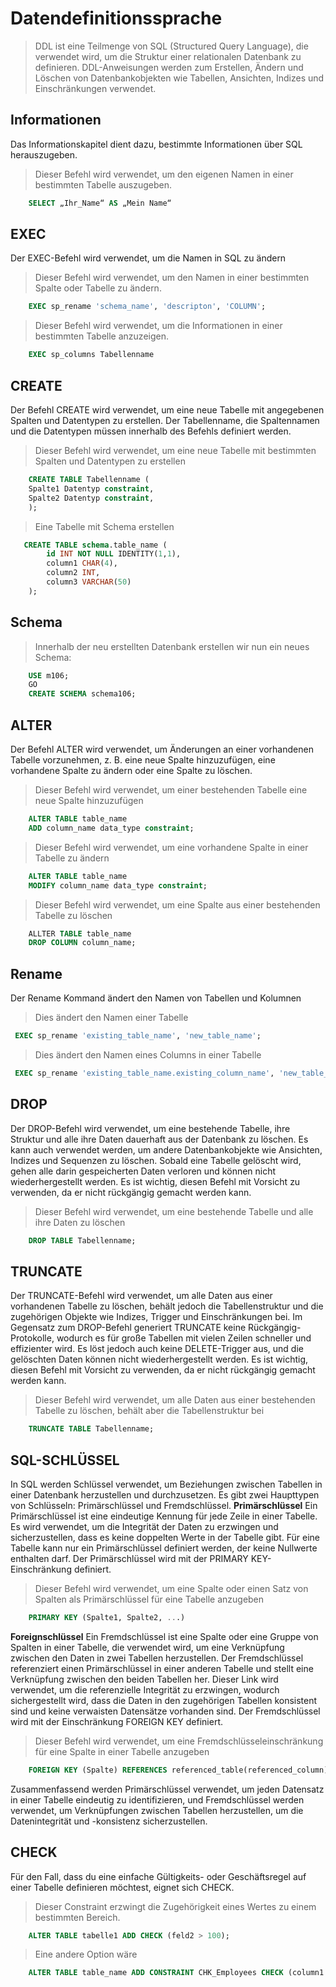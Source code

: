 # Datendefinitionssprache
> DDL ist eine Teilmenge von SQL (Structured Query Language), die verwendet wird, um die Struktur einer relationalen Datenbank zu definieren. DDL-Anweisungen werden zum Erstellen, Ändern und Löschen von Datenbankobjekten wie Tabellen, Ansichten, Indizes und Einschränkungen verwendet.
## Informationen
Das Informationskapitel dient dazu, bestimmte Informationen über SQL herauszugeben.
> Dieser Befehl wird verwendet, um den eigenen Namen in einer bestimmten Tabelle auszugeben.
```SQL
    SELECT „Ihr_Name“ AS „Mein Name“
```
## EXEC
Der EXEC-Befehl wird verwendet, um die Namen in SQL zu ändern
> Dieser Befehl wird verwendet, um den Namen in einer bestimmten Spalte oder Tabelle zu ändern.
```SQL
    EXEC sp_rename 'schema_name', 'descripton', 'COLUMN';
```
> Dieser Befehl wird verwendet, um die Informationen in einer bestimmten Tabelle anzuzeigen.
```SQL
    EXEC sp_columns Tabellenname
```
## CREATE
Der Befehl CREATE wird verwendet, um eine neue Tabelle mit angegebenen Spalten und Datentypen zu erstellen. Der Tabellenname, die Spaltennamen und die Datentypen müssen innerhalb des Befehls definiert werden.
> Dieser Befehl wird verwendet, um eine neue Tabelle mit bestimmten Spalten und Datentypen zu erstellen
```SQL
    CREATE TABLE Tabellenname (
    Spalte1 Datentyp constraint,
    Spalte2 Datentyp constraint,
    );
```
> Eine Tabelle mit Schema erstellen
```SQL
   CREATE TABLE schema.table_name (
        id INT NOT NULL IDENTITY(1,1),
        column1 CHAR(4),
        column2 INT,
        column3 VARCHAR(50)
    );
```
## Schema
> Innerhalb der neu erstellten Datenbank erstellen wir nun ein neues Schema:
```SQL
    USE m106;
    GO
    CREATE SCHEMA schema106;
```
## ALTER
Der Befehl ALTER wird verwendet, um Änderungen an einer vorhandenen Tabelle vorzunehmen, z. B. eine neue Spalte hinzuzufügen, eine vorhandene Spalte zu ändern oder eine Spalte zu löschen.
> Dieser Befehl wird verwendet, um einer bestehenden Tabelle eine neue Spalte hinzuzufügen
```SQL
    ALTER TABLE table_name
    ADD column_name data_type constraint;
```
> Dieser Befehl wird verwendet, um eine vorhandene Spalte in einer Tabelle zu ändern
```SQL
    ALTER TABLE table_name
    MODIFY column_name data_type constraint;
```

> Dieser Befehl wird verwendet, um eine Spalte aus einer bestehenden Tabelle zu löschen
```SQL
    ALLTER TABLE table_name
    DROP COLUMN column_name;
```


## Rename
Der Rename Kommand ändert den Namen von Tabellen und Kolumnen
> Dies ändert den Namen einer Tabelle
```sql
 EXEC sp_rename 'existing_table_name', 'new_table_name'; 
```
> Dies ändert den Namen eines Columns in einer Tabelle
```sql
 EXEC sp_rename 'existing_table_name.existing_column_name', 'new_table_name.new_column_name'; 
```

## DROP
Der DROP-Befehl wird verwendet, um eine bestehende Tabelle, ihre Struktur und alle ihre Daten dauerhaft aus der Datenbank zu löschen. Es kann auch verwendet werden, um andere Datenbankobjekte wie Ansichten, Indizes und Sequenzen zu löschen. Sobald eine Tabelle gelöscht wird, gehen alle darin gespeicherten Daten verloren und können nicht wiederhergestellt werden. Es ist wichtig, diesen Befehl mit Vorsicht zu verwenden, da er nicht rückgängig gemacht werden kann.
> Dieser Befehl wird verwendet, um eine bestehende Tabelle und alle ihre Daten zu löschen
```SQL
    DROP TABLE Tabellenname;
```
## TRUNCATE
Der TRUNCATE-Befehl wird verwendet, um alle Daten aus einer vorhandenen Tabelle zu löschen, behält jedoch die Tabellenstruktur und die zugehörigen Objekte wie Indizes, Trigger und Einschränkungen bei. Im Gegensatz zum DROP-Befehl generiert TRUNCATE keine Rückgängig-Protokolle, wodurch es für große Tabellen mit vielen Zeilen schneller und effizienter wird. Es löst jedoch auch keine DELETE-Trigger aus, und die gelöschten Daten können nicht wiederhergestellt werden. Es ist wichtig, diesen Befehl mit Vorsicht zu verwenden, da er nicht rückgängig gemacht werden kann.
> Dieser Befehl wird verwendet, um alle Daten aus einer bestehenden Tabelle zu löschen, behält aber die Tabellenstruktur bei
```SQL
    TRUNCATE TABLE Tabellenname;
```
## SQL-SCHLÜSSEL
In SQL werden Schlüssel verwendet, um Beziehungen zwischen Tabellen in einer Datenbank herzustellen und durchzusetzen. Es gibt zwei Haupttypen von Schlüsseln: Primärschlüssel und Fremdschlüssel.
**Primärschlüssel**
Ein Primärschlüssel ist eine eindeutige Kennung für jede Zeile in einer Tabelle. Es wird verwendet, um die Integrität der Daten zu erzwingen und sicherzustellen, dass es keine doppelten Werte in der Tabelle gibt. Für eine Tabelle kann nur ein Primärschlüssel definiert werden, der keine Nullwerte enthalten darf. Der Primärschlüssel wird mit der PRIMARY KEY-Einschränkung definiert.
> Dieser Befehl wird verwendet, um eine Spalte oder einen Satz von Spalten als Primärschlüssel für eine Tabelle anzugeben
```SQL
    PRIMARY KEY (Spalte1, Spalte2, ...)
```
**Foreignschlüssel**
Ein Fremdschlüssel ist eine Spalte oder eine Gruppe von Spalten in einer Tabelle, die verwendet wird, um eine Verknüpfung zwischen den Daten in zwei Tabellen herzustellen. Der Fremdschlüssel referenziert einen Primärschlüssel in einer anderen Tabelle und stellt eine Verknüpfung zwischen den beiden Tabellen her. Dieser Link wird verwendet, um die referenzielle Integrität zu erzwingen, wodurch sichergestellt wird, dass die Daten in den zugehörigen Tabellen konsistent sind und keine verwaisten Datensätze vorhanden sind. Der Fremdschlüssel wird mit der Einschränkung FOREIGN KEY definiert.
> Dieser Befehl wird verwendet, um eine Fremdschlüsseleinschränkung für eine Spalte in einer Tabelle anzugeben
```SQL
    FOREIGN KEY (Spalte) REFERENCES referenced_table(referenced_column)
```
Zusammenfassend werden Primärschlüssel verwendet, um jeden Datensatz in einer Tabelle eindeutig zu identifizieren, und Fremdschlüssel werden verwendet, um Verknüpfungen zwischen Tabellen herzustellen, um die Datenintegrität und -konsistenz sicherzustellen.
## CHECK
Für den Fall, dass du eine einfache Gültigkeits- oder Geschäftsregel auf einer Tabelle definieren möchtest, eignet sich CHECK. 
> Dieser Constraint erzwingt die Zugehörigkeit eines Wertes zu einem bestimmten Bereich.
```SQL
    ALTER TABLE tabelle1 ADD CHECK (feld2 > 100);
```
> Eine andere Option wäre
```SQL
    ALTER TABLE table_name ADD CONSTRAINT CHK_Employees CHECK (column1 = 'A' or column1 = 'B' or column1 = 'C' or column1 = 'D')
```
